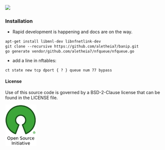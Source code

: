 [![](https://img.shields.io/badge/godoc-reference-blue.svg)](https://godoc.org/github.com/aletheia7/banip) 

### Installation
- Rapid development is happening and docs are on the way.

```
apt-get install libmnl-dev libnfnetlink-dev
git clone --recursive https://github.com/aletheia7/banip.git
go generate vendor/github.com/aletheia7/nfqueue/nfqueue.go
```
  - add a line in nftables:
  ```
  ct state new tcp dport { ? } queue num 77 bypass
  ```

#### License 

Use of this source code is governed by a BSD-2-Clause license that can be found
in the LICENSE file.

<a href="https://opensource.org/"><img src="img/osi_logo_100X133_90ppi_0.png"></img></a>
